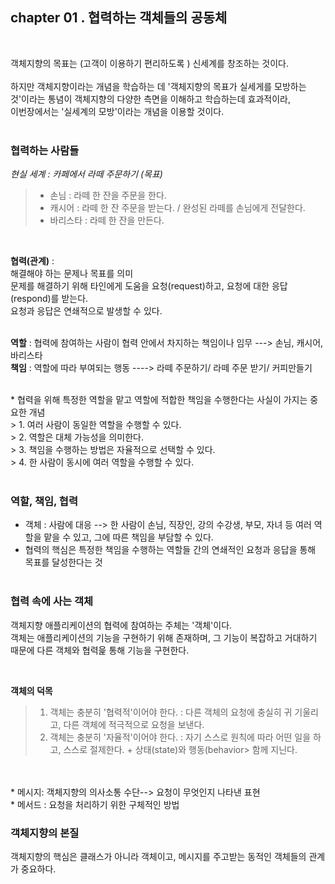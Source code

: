 ## chapter 01 . 협력하는 객체들의 공동체</br>
</br>

객체지향의 목표는 (고객이 이용하기 편리하도록 ) 신세계를 창조하는 것이다. </br>
</br>
하지만 객체지향이라는 개념을 학습하는 데 '객체지향의 목표가 실세게를 모방하는 것'이라는 통념이 객체지향의 다양한 측면을 이해하고 학습하는데 효과적이라, </br>
이번장에서는 '실세계의 모방'이라는 개념을 이용할 것이다.
</br>
</br>

### 협력하는 사람들</br>
*현실 세계 : 카페에서 라떼 주문하기 (목표) </br>*
>  + 손님 : 라떼 한 잔을 주문을 한다.</br>
>  + 캐시어 : 라떼 한 잔 주문을 받는다. / 완성된 라떼를 손님에게 전달한다. </br>
>  + 바리스타 : 라떼 한 잔을 만든다. </br>
</br>

__협력(관계)__ :
</br>
해결해야 하는 문제나 목표를 의미</br>
문제를 해결하기 위해 타인에게 도움을 요청(request)하고, 요청에 대한 응답(respond)를 받는다.</br>
요청과 응답은 연쇄적으로 발생할 수 있다. </br> 
</br>
 
__역할__ : 협력에 참여하는 사람이 협력 안에서 차지하는 책임이나 임무 ---> 손님, 캐시어, 바리스타</br>
__책임__ : 역할에 따라 부여되는 행동 ----> 라떼 주문하기/ 라떼 주문 받기/ 커피만들기</br> 

<br>
* 협력을 위해 특정한 역할을 맡고 역할에 적합한 책임을 수행한다는 사실이 가지는 중요한 개념</br>
> 1. 여러 사람이 동일한 역할을 수행할 수 있다.</br>
> 2. 역할은 대체 가능성을 의미한다.</br>
> 3. 책임을 수행하는 방법은 자율적으로 선택할 수 있다.</br>
> 4. 한 사람이 동시에 여러 역할을 수행할 수 있다. </br>
</br>

### 역할, 책임, 협력</br>
* 객체 : 사람에 대응 -->  한 사람이 손님, 직장인, 강의 수강생, 부모, 자녀 등 여러 역할을 맡을 수 있고, 그에 따른 책임을 부담할 수 있다.</br> 
* 협력의 핵심은 특정한 책임을 수행하는 역할들 간의 연쇄적인 요청과 응답을 통해 목표를 달성한다는 것</br>
  </br>
  
### 협력 속에 사는 객체</br>
객체지향 애플리케이션의 협력에 참여하는 주체는 '객체'이다.</br>
객체는 애플리케이션의 기능을 구현하기 위해 존재하며, 그 기능이 복잡하고 거대하기 때문에 다른 객체와 협력읉 통해 기능을 구현한다.</br>

</br>

**객체의 덕목**</br>
> 1. 객체는 충분히 '협력적'이어야 한다.  : 다른 객체의 요청에 충실히 귀 기울리고, 다른 객체에 적극적으로 요청을 보낸다.</br>
> 3. 객체는 충분히 '자율적'이어야 한다. : 자기 스스로 원칙에 따라 어떤 일을 하고, 스스로 절제한다. + 상태(state)와 행동(behavior> 함께 지닌다. </br> 
</br> 
</br> 
* 메시지: 객체지향의 의사소통 수단--> 요청이 무엇인지 나타낸 표현</br> 
* 메서드 : 요청을 처리하기 위한 구체적인 방법 </br> 


### 객체지향의 본질</br>
객체지향의 핵심은 클래스가 아니라 객체이고, 메시지를 주고받는 동적인 객체들의 관계가 중요하다. 





